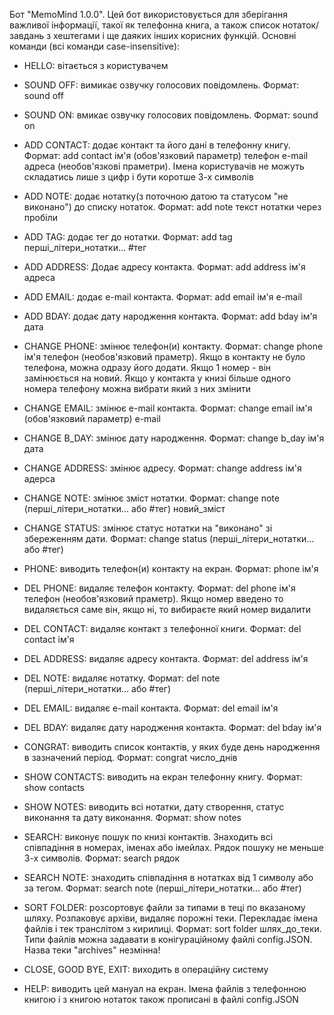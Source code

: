 Бот "MemoMind 1.0.0".
Цей бот використовується для зберігання важливої інформації, такої як телефонна книга, а також список нотаток/завдань з хештегами і ще даяких інших корисних функцій. Основні команди (всі команди сase-insensitive):

- HELLO: вітається з користувачем
- SOUND OFF: вимикає озвучку голосових повідомлень. Формат: sound off
- SOUND ON: вмикає озвучку голосових повідомлень. Формат: sound on
- ADD CONTACT: додає контакт та його дані в телефонну книгу. Формат: add contact ім'я (обов'язковий параметр) телефон e-mail адреса (необов'язкові праметри). Імена користувачів не можуть складатись лише з цифр і бути коротше 3-х символів
- ADD NOTE: додає нотатку(з поточною датою та статусом "не виконано") до списку нотаток. Формат: add note текст нотатки через пробіли
- ADD TAG: додає тег до нотатки. Формат: add tag перші_літери_нотатки... #тег
- ADD ADDRESS: Додає адресу контакта. Формат: add address ім'я адреса
- ADD EMAIL: додає e-mail контакта. Формат: add email ім'я e-mail
- ADD BDAY: додає дату народження контакта. Формат: add bday ім'я дата

- CHANGE PHONE: змінює телефон(и) контакту. Формат: change phone ім'я телефон (необов'язковий праметр). Якщо в контакту не було телефона, можна одразу його додати. Якщо 1 номер - він замінюється на новий. Якщо у контакта у книзі більше одного номера телефону можна вибрати який з них змінити
- CHANGE EMAIL: змінює e-mail контакта. Формат: change email ім'я (обов'язковий параметр) e-mail
- CHANGE B_DAY: змінює дату народження. Формат: change b_day ім'я дата
- CHANGE ADDRESS: змінює адресу. Формат: change address ім'я адерса
- CHANGE NOTE: змінює зміст нотатки. Формат: change note (перші_літери_нотатки... або #тег) новий_зміст
- CHANGE STATUS: змінює статус нотатки на "виконано" зі збереженням дати. Формат: change status (перші_літери_нотатки... або #тег)

- PHONE: виводить телефон(и) контакту на екран. Формат: phone ім'я
- DEL PHONE: видаляє телефон контакту. Формат: del phone ім'я телефон (необов'язковий праметр). Якщо номер введено то видаляється саме він, якщо ні, то вибираєте який номер видалити
- DEL CONTACT: видаляє контакт з телефонної книги. Формат: del contact ім'я
- DEL ADDRESS: видаляє адресу контакта. Формат: del address ім'я
- DEL NOTE: видаляє нотатку. Формат: del note (перші_літери_нотатки... або #тег)
- DEL EMAIL: видаляє e-mail контакта. Формат: del email ім'я
- DEL BDAY: видаляє дату народження контакта. Формат: del bday ім'я

- CONGRAT: виводить список контактів, у яких буде день народження в зазначений період. Формат: congrat число_днів
- SHOW CONTACTS: виводить на екран телефонну книгу. Формат: show contacts
- SHOW NOTES: виводить всі нотатки, дату створення, статус виконання та дату виконання. Формат: show notes
- SEARCH: виконує пошук по книзі контактів. Знаходить всі співпадіння в номерах, іменах або імейлах. Рядок пошуку не меньше 3-х символів. Формат: search рядок
- SEARCH NOTE: знаходить співпадіння в нотатках від 1 символу або за тегом. Формат: search note (перші_літери_нотатки... або #тег)
- SORT FOLDER: розсортовує файли за типами в теці по вказаному шляху. Розпаковує архіви, видаляє порожні теки. Перекладає імена файлів і тек транслітом з кирилиці. Формат: sort folder шлях_до_теки. Типи файлів можна задавати в конігураційному файлі config.JSON. Назва теки "archives" незмінна!
- CLOSE, GOOD BYE, EXIT: виходить в операційну систему
- HELP: виводить цей мануал на екран. Імена файлів з телефонною книгою і з книгою нотаток також прописані в файлі config.JSON